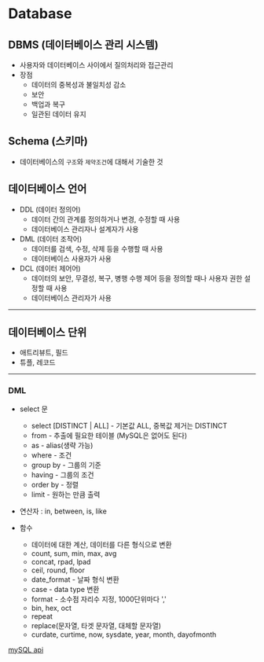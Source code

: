 # Database

## DBMS (데이터베이스 관리 시스템)
* 사용자와 데이터베이스 사이에서 질의처리와 접근관리
* 장점
    * 데이터의 중복성과 불일치성 감소
    * 보안
    * 백업과 복구
    * 일관된 데이터 유지

## Schema (스키마)
* 데이터베이스의 `구조`와 `제약조건`에 대해서 기술한 것

## 데이터베이스 언어
* DDL (데이터 정의어)
    * 데이터 간의 관계를 정의하거나 변경, 수정할 때 사용
    * 데이터베이스 관리자나 설계자가 사용
* DML (데이터 조작어)
    * 데이터를 검색, 수정, 삭제 등을 수행할 때 사용
    * 데이터베이스 사용자가 사용
* DCL (데이터 제어어)
    * 데이터의 보안, 무결성, 복구, 병행 수행 제어 등을 정의할 때나 사용자 권한 설정할 때 사용
    * 데이터베이스 관리자가 사용

---
## 데이터베이스 단위
* 애트리뷰트, 필드
* 튜플, 레코드

---

### DML
* select 문
    * select [DISTINCT | ALL] - 기본값 ALL, 중복값 제거는 DISTINCT
    * from - 추출에 필요한 테이블 (MySQL은 없어도 된다)
    * as - alias(생략 가능)
    * where - 조건
    * group by - 그룹의 기준
    * having - 그룹의 조건
    * order by - 정렬
    * limit - 원하는 만큼 출력

* 연산자 : in, between, is, like

* 함수
    * 데이터에 대한 계산, 데이터를 다른 형식으로 변환
    * count, sum, min, max, avg
    * concat, rpad, lpad
    * ceil, round, floor
    * date_format - 날짜 형식 변환
    * case - data type 변환
    * format - 소수점 자리수 지정, 1000단위마다 ','
    * bin, hex, oct
    * repeat
    * replace(문자열, 타겟 문자열, 대체할 문자열)
    * curdate, curtime, now, sysdate, year, month, dayofmonth

[mySQL api](https://dev.mysql.com/doc/refman/8.0/en/)

